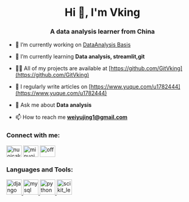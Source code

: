 <h1 align="center">Hi 👋, I'm Vking</h1>
<h3 align="center">A data analysis learner from China</h3>

- 🔭 I’m currently working on [DataAnalysis Basis](https://github.com/GitVking/DataAnalysis)

- 🌱 I’m currently learning **Data analysis, streamlit,git**

- 👨‍💻 All of my projects are available at [https://github.com/GitVking](https://github.com/GitVking)

- 📝 I regularly write articles on [https://www.yuque.com/u1782444](https://www.yuque.com/u1782444)

- 💬 Ask me about **Data analysis**

- 📫 How to reach me **weiyujing1@gmail.com**

<h3 align="left">Connect with me:</h3>
<p align="left">
<a href="https://twitter.com/nuoicake" target="blank"><img align="center" src="https://cdn.jsdelivr.net/npm/simple-icons@3.0.1/icons/twitter.svg" alt="nuoicake" height="30" width="40" /></a>
<a href="https://instagram.com/minuoi2288" target="blank"><img align="center" src="https://cdn.jsdelivr.net/npm/simple-icons@3.0.1/icons/instagram.svg" alt="minuoi2288" height="30" width="40" /></a>
<a href="https://www.leetcode.com/off" target="blank"><img align="center" src="https://cdn.jsdelivr.net/npm/simple-icons@3.0.1/icons/leetcode.svg" alt="off" height="30" width="40" /></a>
</p>

<h3 align="left">Languages and Tools:</h3>
<p align="left"> <a href="https://www.djangoproject.com/" target="_blank"> <img src="https://devicons.github.io/devicon/devicon.git/icons/django/django-original.svg" alt="django" width="40" height="40"/> </a> <a href="https://www.mysql.com/" target="_blank"> <img src="https://devicons.github.io/devicon/devicon.git/icons/mysql/mysql-original-wordmark.svg" alt="mysql" width="40" height="40"/> </a> <a href="https://www.python.org" target="_blank"> <img src="https://devicons.github.io/devicon/devicon.git/icons/python/python-original.svg" alt="python" width="40" height="40"/> </a> <a href="https://scikit-learn.org/" target="_blank"> <img src="https://upload.wikimedia.org/wikipedia/commons/0/05/Scikit_learn_logo_small.svg" alt="scikit_learn" width="40" height="40"/> </a> </p>
